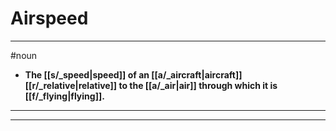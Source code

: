 # Airspeed
---
#noun
- **The [[s/_speed|speed]] of an [[a/_aircraft|aircraft]] [[r/_relative|relative]] to the [[a/_air|air]] through which it is [[f/_flying|flying]].**
---
---
